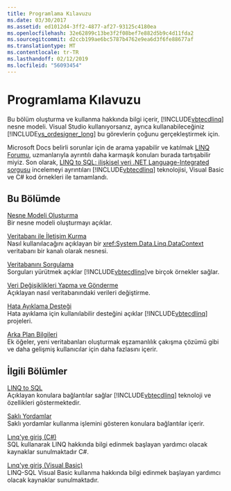 ```yaml
---
title: Programlama Kılavuzu
ms.date: 03/30/2017
ms.assetid: ed1012d4-3ff2-4877-af27-93125c4180ea
ms.openlocfilehash: 32e62899c13be3f2f08bef7e882d5b9c4d11fda2
ms.sourcegitcommit: d2ccb199ae6bc5787b4762e9ea6d3f6fe88677af
ms.translationtype: MT
ms.contentlocale: tr-TR
ms.lasthandoff: 02/12/2019
ms.locfileid: "56093454"
---
```

# <a name="programming-guide"></a>Programlama Kılavuzu
Bu bölüm oluşturma ve kullanma hakkında bilgi içerir, [!INCLUDE[vbtecdlinq](../../../../../../includes/vbtecdlinq-md.md)] nesne modeli. Visual Studio kullanıyorsanız, ayrıca kullanabileceğiniz [!INCLUDE[vs_ordesigner_long](../../../../../../includes/vs-ordesigner-long-md.md)] bu görevlerin çoğunu gerçekleştirmek için.  
  
 Microsoft Docs belirli sorunlar için de arama yapabilir ve katılmak [LINQ Forumu](https://go.microsoft.com/fwlink/?LinkId=76488), uzmanlarıyla ayrıntılı daha karmaşık konuları burada tartışabilir miyiz. Son olarak, [LINQ to SQL: ilişkisel veri .NET Language-Integrated sorgusu](https://go.microsoft.com/fwlink/?LinkId=93205) incelemeyi ayrıntıları [!INCLUDE[vbtecdlinq](../../../../../../includes/vbtecdlinq-md.md)] teknolojisi, Visual Basic ve C# kod örnekleri ile tamamlandı.  
  
## <a name="in-this-section"></a>Bu Bölümde  
 [Nesne Modeli Oluşturma](../../../../../../docs/framework/data/adonet/sql/linq/creating-the-object-model.md)  
 Bir nesne modeli oluşturmayı açıklar.  
  
 [Veritabanı ile İletişim Kurma](../../../../../../docs/framework/data/adonet/sql/linq/communicating-with-the-database.md)  
 Nasıl kullanılacağını açıklayan bir <xref:System.Data.Linq.DataContext> veritabanı bir kanalı olarak nesnesi.  
  
 [Veritabanını Sorgulama](../../../../../../docs/framework/data/adonet/sql/linq/querying-the-database.md)  
 Sorguları yürütmek açıklar [!INCLUDE[vbtecdlinq](../../../../../../includes/vbtecdlinq-md.md)]ve birçok örnekler sağlar.  
  
 [Veri Değişiklikleri Yapma ve Gönderme](../../../../../../docs/framework/data/adonet/sql/linq/making-and-submitting-data-changes.md)  
 Açıklayan nasıl veritabanındaki verileri değiştirme.  
  
 [Hata Ayıklama Desteği](../../../../../../docs/framework/data/adonet/sql/linq/debugging-support.md)  
 Hata ayıklama için kullanılabilir desteğini açıklar [!INCLUDE[vbtecdlinq](../../../../../../includes/vbtecdlinq-md.md)] projeleri.  
  
 [Arka Plan Bilgileri](../../../../../../docs/framework/data/adonet/sql/linq/background-information.md)  
 Ek öğeler, yeni veritabanları oluşturmak eşzamanlılık çakışma çözümü gibi ve daha gelişmiş kullanıcılar için daha fazlasını içerir.  
  
## <a name="related-sections"></a>İlgili Bölümler  
 [LINQ to SQL](../../../../../../docs/framework/data/adonet/sql/linq/index.md)  
 Açıklayan konulara bağlantılar sağlar [!INCLUDE[vbtecdlinq](../../../../../../includes/vbtecdlinq-md.md)] teknoloji ve özellikleri göstermektedir.  
  
 [Saklı Yordamlar](../../../../../../docs/framework/data/adonet/sql/linq/stored-procedures.md)  
 Saklı yordamlar kullanma işlemini gösteren konulara bağlantılar içerir.  
  
 [Lınq'ye giriş (C#)](../../../../../csharp/programming-guide/concepts/linq/introduction-to-linq.md)  
 SQL kullanarak LINQ hakkında bilgi edinmek başlayan yardımcı olacak kaynaklar sunulmaktadır C#.

 [Lınq'ye giriş (Visual Basic)](../../../../../visual-basic/programming-guide/concepts/linq/introduction-to-linq.md)  
 LINQ-SQL Visual Basic kullanma hakkında bilgi edinmek başlayan yardımcı olacak kaynaklar sunulmaktadır.
